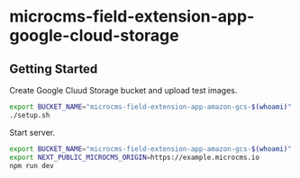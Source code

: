 # microcms-field-extension-app-google-cloud-storage

## Getting Started

Create Google Cluud Storage bucket and upload test images.

```sh
export BUCKET_NAME="microcms-field-extension-app-amazon-gcs-$(whoami)"
./setup.sh
```

Start server.

```sh
export BUCKET_NAME="microcms-field-extension-app-amazon-gcs-$(whoami)"
export NEXT_PUBLIC_MICROCMS_ORIGIN=https://example.microcms.io
npm run dev
```
